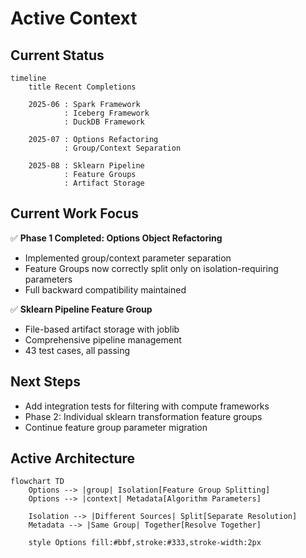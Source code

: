 # Active Context

## Current Status

```mermaid
timeline
    title Recent Completions
    
    2025-06 : Spark Framework
            : Iceberg Framework
            : DuckDB Framework
            
    2025-07 : Options Refactoring
            : Group/Context Separation
            
    2025-08 : Sklearn Pipeline
            : Feature Groups
            : Artifact Storage
```

## Current Work Focus

✅ **Phase 1 Completed: Options Object Refactoring**
- Implemented group/context parameter separation
- Feature Groups now correctly split only on isolation-requiring parameters
- Full backward compatibility maintained

✅ **Sklearn Pipeline Feature Group**
- File-based artifact storage with joblib
- Comprehensive pipeline management
- 43 test cases, all passing

## Next Steps

- Add integration tests for filtering with compute frameworks
- Phase 2: Individual sklearn transformation feature groups
- Continue feature group parameter migration

## Active Architecture

```mermaid
flowchart TD
    Options --> |group| Isolation[Feature Group Splitting]
    Options --> |context| Metadata[Algorithm Parameters]
    
    Isolation --> |Different Sources| Split[Separate Resolution]
    Metadata --> |Same Group| Together[Resolve Together]
    
    style Options fill:#bbf,stroke:#333,stroke-width:2px
